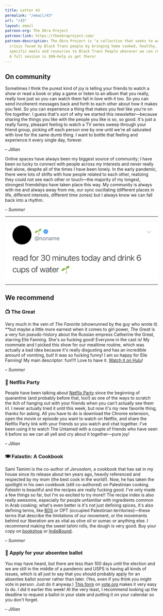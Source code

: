 ```yaml
---
title: Letter 43
permalink: "/email/43"
url: "/43"
layout: email
patreon-org: The Okra Project
patreon-link: https://theokraproject.com/
patreon-description: The Okra Project is "a collective that seeks to address the global
  crisis faced by Black Trans people by bringing home cooked, healthy, and culturally
  specific meals and resources to Black Trans People wherever we can reach them."
  A full session is $90—help us get there!
---
```


## On community

Sometimes I think the purest kind of joy is telling your friends to watch a show or read a book or play a game or listen to an album that you really, really love just so you can watch them fall in love with it too. So you can send incoherent messages back and forth to each other about how it makes you feel. So you can experience a thing that makes you feel like you're on fire *together*. I guess that's sort of why we started this newsletter—because sharing the things you like with the people you like is so, so good. It's just a really funny, pleasant feeling to watch a TV series sweep through your friend group, picking off each person one by one until we're all saturated with love for the same dumb thing. I want to bottle that feeling and experience it every single day, forever.

– *Jillian*

Online spaces have always been my biggest source of community; I have been so lucky to connect with people across my interests and never really feel alone, despite all of the times I have been lonely. In the early pandemic, there were lots of shifts with how people related to each other, realizing they could not see each other or touch—the majority of my longest, strongest friendships have taken place this way. My community is always with me and always away from me, our sync oscillating (different places in life, different interests, different time zones) but I always know we can fall back into a rhythm.

– *Summer*

<hr>

<a href="https://twitter.com/noname/status/1288493566377881600">
  <img src="/assets/images/tweets/43.jpeg" class="tweet">
</a>

<hr>

## We recommend

### 📺 The Great

Very much in the vein of *The Favorite* (showrunned by the guy who wrote it) **but maybe a little more earnest when it comes to girl power, *The Great* is a very fun pseudo-history about the Russian empress Catherine the Great, starring Elle Fanning. She's so fucking good! Everyone in the cast is! My roommate and I picked this show for our mealtime routine, which was actually a bad idea because it's really disgusting and has an incredible amount of vomiting, but! It was so fucking funny! I am so happy for Elle Fanning! My main descriptor: fun!!!! Love to have it. [Watch it on Hulu](https://www.hulu.com/series/the-great-238db0d4-c476-47ed-9bee-d326fd302f7d)!

– *Summer*

### 📱 Netflix Party

People have been talking about [Netflix Party](https://www.netflixparty.com) since the beginning of quarantine (and probably before that, too!) as one of the ways to scratch the itch of hanging out with your friends when you can't actually see them irl. I never actually tried it until this week, but now it's my new favorite thing, thanks for asking. All you have to do is download the Chrome extension, open the movie or episode you want to watch on Netflix, and share the Netflix Party link with your friends so you watch and chat together. I've been using it to watch The Untamed with a couple of friends who have seen it before so we can all yell and cry about it together—pure joy!

– *Jillian*

### 🍽️ Falastin: A Cookbook

Sami Tamimi is the co-author of *Jerusalem,* a cookbook that has sat in my house since its release about ten years ago, heavily referenced and respected by my mom (the best cook in the world!). Now, he has taken the spotlight in his own cookbook (still co-authored) on Palestinian cooking. *Falastin* is beautiful and the recipes are really fucking good. I've only made a few things so far, but I'm so excited to try more!! The recipe index is also really awesome, especially for people unfamiliar with ingredients common in Arab cooking; what's even better is it's not just defining spices, it's also defining terms, like [BDS](https://bdsmovement.net/what-is-bds) or OPT (occupied Palestinian territories)—these terms that describe the limitations of our movement, or the movements behind our liberation are as vital as olive oil or sumac or anything else. I recommend making the sweet tahini rolls, the dough is very good. Buy your copy on [bookshop](https://bookshop.org/books/falastin-a-cookbook/9780399581731) or [IndieBound](https://www.indiebound.org/book/9780399581731).

– *Summer*

### 🔗 Apply for your absentee ballot

You may have heard, but there are less than 100 days until the election and we are still in the middle of a pandemic and USPS is having all kinds of issues, which is all just to say that you should probably apply for an absentee ballot sooner rather than later. (Yes, even if you think you might vote in person. Just do it anyway.) [This form](https://www.vote.org/absentee-ballot/) on [vote.org](http://vote.org) makes it very easy to do. I did it earlier this week! At the very least, I recommend looking up the deadline to request a ballot in your state and putting it on your calendar so you don't forget.

– *Jillian*
